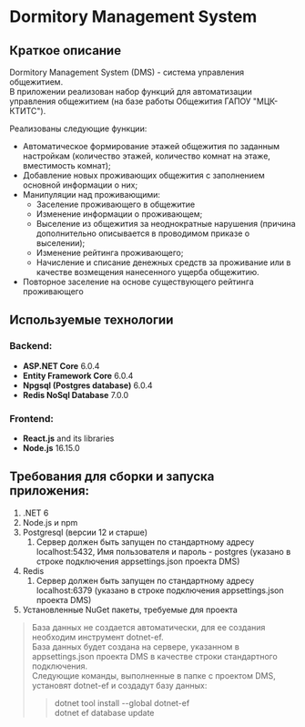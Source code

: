 # Dormitory Management System

## Краткое описание

Dormitory Management System (DMS) - система управления общежитием.  
В приложении реализован набор функций для автоматизации управления общежитием
(на базе работы Общежития ГАПОУ "МЦК-КТИТС").

Реализованы следующие функции:

- Автоматическое формирование этажей общежития по заданным настройкам
  (количество этажей, количество комнат на этаже, вместимость комнат);
- Добавление новых проживающих общежития с заполнением основной информации о
  них;
- Манипуляции над проживающими:
    - Заселение проживающего в общежитие
    - Изменение информации о проживающем;
    - Выселение из общежития за неоднократные нарушения
      (причина дополнительно описывается в проводимом приказе о выселении);
    - Изменение рейтинга проживающего;
    - Начисление и списание денежных средств за проживание
      или в качестве возмещения нанесенного ущерба общежитию.
- Повторное заселение на основе существующего рейтинга проживающего

## Используемые технологии

### Backend:

- **ASP.NET Core** 6.0.4
- **Entity Framework Core** 6.0.4
- **Npgsql (Postgres database)** 6.0.4
- **Redis NoSql Database** 7.0.0

### Frontend:

- **React.js** and its libraries
- **Node.js** 16.15.0

## Требования для сборки и запуска приложения:

1. .NET 6
2. Node.js и npm
3. Postgresql (версии 12 и старше)
    1. Сервер должен быть запущен по стандартному адресу localhost:5432, Имя
       пользователя и пароль - postgres (указано в строке подключения
       appsettings.json проекта DMS)
4. Redis
    1. Сервер должен быть запущен по стандартному адресу localhost:6379 (указано
       в строке подключения appsettings.json проекта DMS)
5. Установленные NuGet пакеты, требуемые для проекта

> База данных не создается автоматически, для ее создания
> необходим инструмент dotnet-ef.  
> База данных будет создана на сервере, указанном в appsettings.json проекта DMS
> в качестве строки стандартного подключения.  
> Следующие команды, выполненные в папке с проектом DMS, установят dotnet-ef и
> создадут базу данных:
>> dotnet tool install --global dotnet-ef  
> dotnet ef database update
